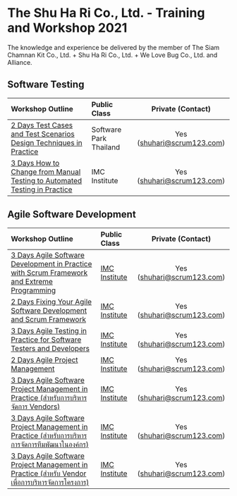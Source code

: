 # The Shu Ha Ri Co., Ltd. - Training and Workshop 2021
The knowledge and experience be delivered by the member of The Siam Chamnan Kit Co., Ltd. + Shu Ha Ri Co., Ltd. + We Love Bug Co., Ltd. and Alliance.

## Software Testing

| Workshop Outline | Public Class | Private (Contact) |
| :----- | :----- | :-----: |
| [2 Days Test Cases and Test Scenarios Design Techniques in Practice](./software-testing/2-days-test-techniques/2-days-test-techniques-in-practices.md) |Software Park Thailand | Yes ([shuhari@scrum123.com](mailto:shuhari@scrum123.com))  |
| [3 Days How to Change from Manual Testing to Automated Testing in Practice](./software-testing/3-days-how-to-change-in-practice.md) |IMC Institute | Yes ([shuhari@scrum123.com](mailto:shuhari@scrum123.com))  |

## Agile Software Development

| Workshop Outline | Public Class | Private (Contact) |
| :----- | :----- | :-----: |
| [3 Days Agile Software Development in Practice with Scrum Framework and Extreme Programming](./agile/3-days-agile-software-development.md) | [IMC Institute](http://www.imcinstitute.com/agile) | Yes ([shuhari@scrum123.com](mailto:shuhari@scrum123.com))  |
| [2 Days Fixing Your Agile Software Development and Scrum Framework](./agile/2-days-fix-your-agile-and-scrum.md) | [IMC Institute](https://docs.google.com/document/d/1PkmsVSq2R0NOXAsP0lcFLNyxrO9k4Pzcz5PFVgD-7TM/edit) | Yes ([shuhari@scrum123.com](mailto:shuhari@scrum123.com)) |
| [3 Days Agile Testing in Practice for Software Testers and Developers](./agile/3-days-agile-testing-in-practices.md)| [IMC Institute](https://docs.google.com/document/d/1yXf1AKQz6XiX1xxvBugWHueESECDCFhaCKJjg0MaMhY/edit) | Yes ([shuhari@scrum123.com](mailto:shuhari@scrum123.com))  |
| [2 Days Agile Project Management](./agile/2-days-agile-project-management.md) | [IMC Institute](http://www.imcinstitute.com/agileprj) | Yes ([shuhari@scrum123.com](mailto:shuhari@scrum123.com))  |
| [3 Days Agile Software Project Management in Practice (สำหรับการบริหารจัดการ Vendors)](./agile/3-days-agile-project-management-to-manage-vendor.md) | [IMC Institute](https://docs.google.com/document/d/1aNRsZVPqYJusJKX9aiXKS-IbIjoZ6RIJUxd8wGqTYVU/edit) | Yes ([shuhari@scrum123.com](mailto:shuhari@scrum123.com)) |
| [3 Days Agile Software Project Management in Practice (สำหรับการบริหารการจัดการทีมพัฒนาในองค์กร)](./agile/3-days-agile-project-management-to-manage-development-team.md) | [IMC Institute](https://docs.google.com/document/d/1p0WbhPE-qQfeumWnTIF7p4ypfCJDyfwbtJGTc8-14QE/edit) | Yes ([shuhari@scrum123.com](mailto:shuhari@scrum123.com)) |
| [3 Days Agile Software Project Management in Practice (สำหรับ Vendor เพื่อการบริหารจัดการโครงการ)](./agile/3-days-agile-project-management-for-vendor-to-manage-project.md) | [IMC Institute](http://www.imcinstitute.com) | Yes ([shuhari@scrum123.com](mailto:shuhari@scrum123.com)) |
